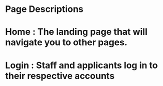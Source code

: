# Page Descriptions
  # Home :  The landing page that will navigate you to other pages. 
  # Login : Staff and applicants log in to their respective accounts